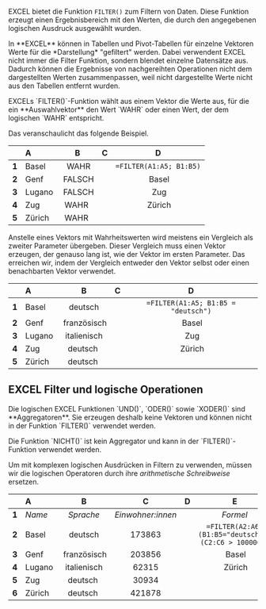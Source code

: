 EXCEL bietet die Funktion `FILTER()` zum Filtern von Daten. Diese Funktion erzeugt einen Ergebnisbereich mit den Werten, die durch den angegebenen logischen Ausdruck ausgewählt wurden. 

<p class="alert alert-danger" markdown="1">
In **EXCEL** können in Tabellen und Pivot-Tabellen für einzelne Vektoren Werte für die *Darstellung* "gefiltert" werden. Dabei verwendent EXCEL nicht immer die Filter Funktion, sondern blendet einzelne Datensätze aus. Dadurch können die Ergebnisse von nachgereihten Operationen nicht dem dargestellten Werten zusammenpassen, weil nicht dargestellte Werte nicht aus den Tabellen entfernt wurden.
</p>

<p class="alert alert-primary" markdown="1">
EXCELs `FILTER()`-Funktion wählt aus einem Vektor die Werte aus, für die ein **Auswahlvektor** den Wert `WAHR` oder einen Wert, der dem logischen `WAHR` entspricht. 
</p>

Das veranschaulicht das folgende Beispiel.

| | A | B | C | D |
| :---: | :---| :---: |  :---: | :---: | 
| **1** | Basel | WAHR | | `=FILTER(A1:A5; B1:B5)` | 
| **2** | Genf | FALSCH | | Basel | 
| **3** | Lugano | FALSCH | | Zug | 
| **4** | Zug | WAHR | | Zürich | 
| **5** | Zürich | WAHR | | | 

Anstelle eines Vektors mit Wahrheitswerten wird meistens ein Vergleich als zweiter Parameter übergeben. Dieser Vergleich muss einen Vektor erzeugen, der genauso lang ist, wie der Vektor im ersten Parameter. Das erreichen wir, indem der Vergleich entweder den Vektor selbst oder einen benachbarten Vektor verwendet.

| | A | B | C | D |
| :---: | :---| :---: |  :---: | :---: |
| **1** | Basel | deutsch | | `=FILTER(A1:A5; B1:B5 = "deutsch")` | 
| **2** | Genf | französisch | | Basel | 
| **3** | Lugano | italienisch | | Zug | 
| **4** | Zug | deutsch | | Zürich | 
| **5** | Zürich | deutsch | | | 


## EXCEL Filter und logische Operationen

<p class="alert alert-warning" markdown="1">
Die logischen EXCEL Funktionen `UND()`, `ODER()` sowie `XODER()` sind **Aggregatoren**. Sie erzeugen deshalb keine Vektoren und können nicht in der Funktion `FILTER()` verwendet werden.
</p>

<p class="alert alert-success" markdown="1">
Die Funktion `NICHT()` ist kein Aggregator und kann in der `FILTER()`-Funktion verwendet werden.
</p>

Um mit komplexen logischen Ausdrücken in Filtern zu verwenden, müssen wir die logischen Operatoren durch ihre *arithmetische Schreibweise* ersetzen.

| | A | B | C | D | E |
| :---: | :---| :---: |  :---: | :---: | :---: |
| **1** | *Name* | *Sprache* | *Einwohner:innen* | | *Formel* |
| **2** | Basel | deutsch | 173863| | `=FILTER(A2:A6;(B1:B5="deutsch")*(C2:C6 > 100000))` | 
| **3** | Genf | französisch | 203856 | | Basel | 
| **4** | Lugano | italienisch | 62315 | | Zürich | 
| **5** | Zug | deutsch | 30934 | | | 
| **6** | Zürich | deutsch | 421878 | | | 
